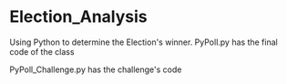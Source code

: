 # Election_Analysis
Using Python to determine the Election's winner. 
PyPoll.py has the final code of the class

PyPoll_Challenge.py has the challenge's code
